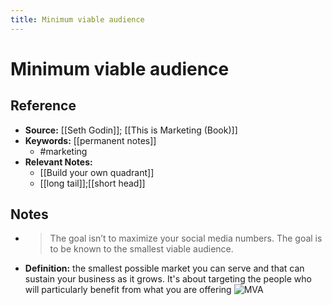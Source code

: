 ```yaml
---
title: Minimum viable audience
---
```

# Minimum viable audience
## Reference
- **Source:** [[Seth Godin]]; [[This is Marketing (Book)]]
- **Keywords:** [[permanent notes]]
	- #marketing
- **Relevant Notes:**
	- [[Build your own quadrant]]
	- [[long tail]];[[short head]]
## Notes
- > The goal isn’t to maximize your social media numbers. The goal is to be known to the smallest viable audience.
- **Definition:** the smallest possible market you can serve and that can sustain your business as it grows. It's about targeting the people who will particularly benefit from what you are offering
![MVA](https://guerric.co.uk/wp-content/uploads/2018/12/minimum-viable-audience-definition.png)